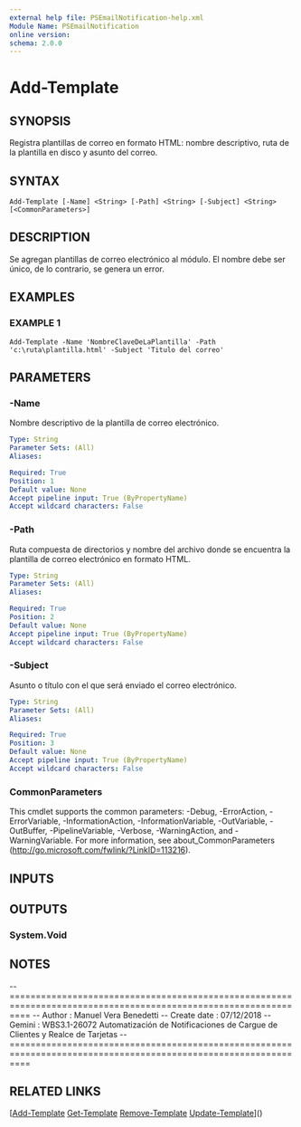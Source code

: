 ```yaml
---
external help file: PSEmailNotification-help.xml
Module Name: PSEmailNotification
online version:
schema: 2.0.0
---
```


# Add-Template

## SYNOPSIS
Registra plantillas de correo en formato HTML: nombre descriptivo, ruta de la plantilla en disco y asunto del correo.

## SYNTAX

```
Add-Template [-Name] <String> [-Path] <String> [-Subject] <String> [<CommonParameters>]
```

## DESCRIPTION
Se agregan plantillas de correo electrónico al módulo.
El nombre debe ser único, de lo contrario, se genera un error.

## EXAMPLES

### EXAMPLE 1
```
Add-Template -Name 'NombreClaveDeLaPlantilla' -Path 'c:\ruta\plantilla.html' -Subject 'Titulo del correo'
```

## PARAMETERS

### -Name
Nombre descriptivo de la plantilla de correo electrónico.

```yaml
Type: String
Parameter Sets: (All)
Aliases:

Required: True
Position: 1
Default value: None
Accept pipeline input: True (ByPropertyName)
Accept wildcard characters: False
```

### -Path
Ruta compuesta de directorios y nombre del archivo donde se encuentra la plantilla de correo electrónico en formato HTML.

```yaml
Type: String
Parameter Sets: (All)
Aliases:

Required: True
Position: 2
Default value: None
Accept pipeline input: True (ByPropertyName)
Accept wildcard characters: False
```

### -Subject
Asunto o título con el que será enviado el correo electrónico.

```yaml
Type: String
Parameter Sets: (All)
Aliases:

Required: True
Position: 3
Default value: None
Accept pipeline input: True (ByPropertyName)
Accept wildcard characters: False
```

### CommonParameters
This cmdlet supports the common parameters: -Debug, -ErrorAction, -ErrorVariable, -InformationAction, -InformationVariable, -OutVariable, -OutBuffer, -PipelineVariable, -Verbose, -WarningAction, and -WarningVariable.
For more information, see about_CommonParameters (http://go.microsoft.com/fwlink/?LinkID=113216).

## INPUTS

## OUTPUTS

### System.Void
## NOTES
-- ================================================================================================================
-- Author       : Manuel Vera Benedetti
-- Create date  : 07/12/2018
-- Gemini       : WBS3.1-26072 Automatización de Notificaciones de Cargue de Clientes y Realce de Tarjetas
-- ================================================================================================================

## RELATED LINKS

[[Add-Template](Add-Template.md)
[Get-Template](Get-Template.md)
[Remove-Template](Remove-Template.md)
[Update-Template](Update-Template.md)]()

